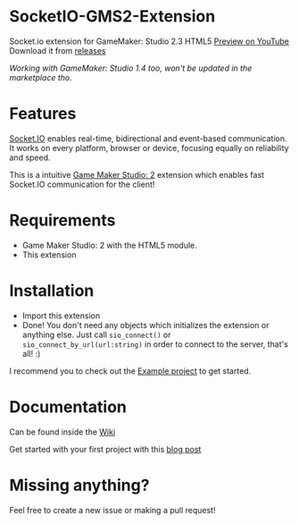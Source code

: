 # SocketIO-GMS2-Extension
Socket.io extension for GameMaker: Studio 2.3 HTML5 [Preview on YouTube](https://youtu.be/HyOxkqNxDG0)
Download it from [releases](https://github.com/IgnasKavaliauskas/SocketIO-GMS2-Extension/releases)

_Working with GameMaker: Studio 1.4 too, won't be updated in the marketplace tho._

# Features
[Socket.IO](https://github.com/socketio/socket.io) enables real-time, bidirectional and event-based communication. It works on every platform, browser or device, focusing equally on reliability and speed.

This is a intuitive [Game Maker Studio: 2](https://www.yoyogames.com/gamemaker) extension which enables fast Socket.IO communication for the client!

# Requirements
* Game Maker Studio: 2 with the HTML5 module.
* This extension

# Installation
* Import this extension
* Done!
You don't need any objects which initializes the extension or anything else. Just call `sio_connect()` or `sio_connect_by_url(url:string)` in order to connect to the server, that's all! :)

I recommend you to check out the [Example project](https://github.com/IgnasKavaliauskas/SocketIO-GMS2-Extension/tree/master/Example/Example%201) to get started.

# Documentation
Can be found inside the [Wiki](https://github.com/IgnasKavaliauskas/SocketIO-GMS2-Extension/wiki)

Get started with your first project with this [blog post](https://medium.com/@ignoxx/create-a-io-game-using-game-maker-studio-2-and-node-js-part-1-f591781bcd17)

# Missing anything?
Feel free to create a new issue or making a pull request!
